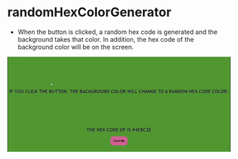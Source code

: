 # randomHexColorGenerator

- When the button is clicked, a random hex code is generated and the background takes that color. In addition, the hex code of the background color will be on the screen.

![BackgroundColorChanger Preview](/RandomHexColorGenerator.gif)

